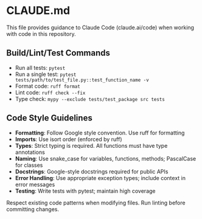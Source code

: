 # CLAUDE.md

This file provides guidance to Claude Code (claude.ai/code) when working with code in this repository.

## Build/Lint/Test Commands
- Run all tests: `pytest`
- Run a single test: `pytest tests/path/to/test_file.py::test_function_name -v`
- Format code: `ruff format`
- Lint code: `ruff check --fix`
- Type check: `mypy --exclude tests/test_package src tests`

## Code Style Guidelines
- **Formatting**: Follow Google style convention. Use ruff for formatting
- **Imports**: Use isort order (enforced by ruff)
- **Types**: Strict typing is required. All functions must have type annotations
- **Naming**: Use snake_case for variables, functions, methods; PascalCase for classes
- **Docstrings**: Google-style docstrings required for public APIs
- **Error Handling**: Use appropriate exception types; include context in error messages
- **Testing**: Write tests with pytest; maintain high coverage

Respect existing code patterns when modifying files. Run linting before committing changes.